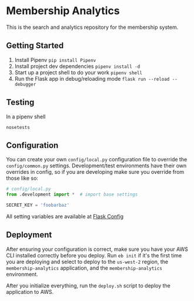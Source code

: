 # Membership Analytics

This is the search and analytics repository for the membership system.

## Getting Started
1. Install Pipenv `pip install Pipenv`
2. Install project dev dependencies `pipenv install -d`
3. Start up a project shell to do your work `pipenv shell`
3. Run the Flask app in debug/reloading mode `flask run --reload --debugger`

## Testing

In a pipenv shell

`nosetests`

## Configuration
You can create your own `config/local.py` configuration file to override the `config/common.py` settings. Development/test environments have their own overrides in config, so if you are developing make sure you override from those like so:

```python
# config/local.py
from .development import *  # import base settings

SECRET_KEY = 'foobarbaz'
```

All setting variables are available at [Flask Config](http://flask.pocoo.org/docs/0.12/config/#builtin-configuration-values)

## Deployment
After ensuring your configuration is correct, make sure you have your AWS CLI installed correctly before you deploy. Run `eb init` if it's the first time you are deploying and select to deploy to
the `us-west-2` region, the `membership-analytics` application, and the `membership-analytics`
environment.

After you initialize everything, run the `deploy.sh` script to deploy the application to AWS.
